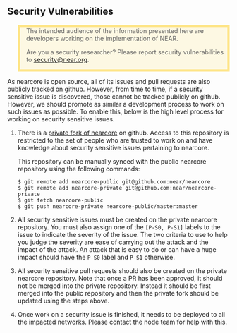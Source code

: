## Security Vulnerabilities

<blockquote style="background: rgba(255, 200, 0, 0.1); border: 5px solid rgba(255, 200, 0, 0.4);">
The intended audience of the information presented here are developers working
on the implementation of NEAR.

Are you a security researcher?  Please report security vulnerabilities to
security@near.org.
</blockquote>

As nearcore is open source, all of its issues and pull requests are also
publicly tracked on github.  However, from time to time, if a security sensitive
issue is discovered, those cannot be tracked publicly on github.  However, we
should promote as similar a development process to work on such issues as
possible.  To enable this, below is the high level process for working on
security sensitive issues.

1. There is a [private fork of
   nearcore](https://github.com/near/nearcore-private) on github.  Access to
   this repository is restricted to the set of people who are trusted to work on
   and have knowledge about security sensitive issues pertaining to nearcore.

   This repository can be manually synced with the public nearcore repository
   using the following commands:

    ```console
    $ git remote add nearcore-public git@github.com:near/nearcore
    $ git remote add nearcore-private git@github.com:near/nearcore-private
    $ git fetch nearcore-public
    $ git push nearcore-private nearcore-public/master:master
    ```
2. All security sensitive issues must be created on the private nearcore
   repository.  You must also assign one of the `[P-S0, P-S1]` labels to the
   issue to indicate the severity of the issue.  The two criteria to use to help
   you judge the severity are ease of carrying out the attack and the impact of
   the attack. An attack that is easy to do or can have a huge impact should
   have the `P-S0` label and `P-S1` otherwise.

3. All security sensitive pull requests should also be created on the private
   nearcore repository.  Note that once a PR has been approved, it should not be
   merged into the private repository.  Instead it should be first merged into
   the public repository and then the private fork should be updated using the
   steps above.

4. Once work on a security issue is finished, it needs to be deployed to all the
   impacted networks.  Please contact the node team for help with this.
